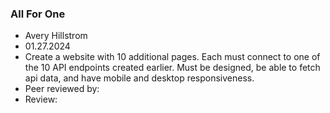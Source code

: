 ### All For One

+ Avery Hillstrom
+ 01.27.2024
+ Create a website with 10 additional pages. Each must connect to one of the 10 API endpoints created earlier. Must be designed, be able to fetch api data, and have mobile and desktop responsiveness.
+ Peer reviewed by: 
+ Review: 
